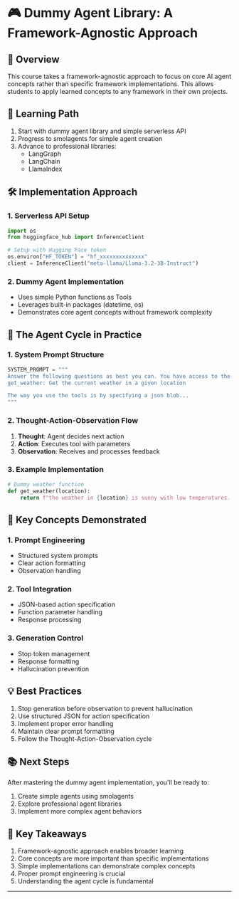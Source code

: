# 🎮 Dummy Agent Library: A Framework-Agnostic Approach

## 📝 Overview
This course takes a framework-agnostic approach to focus on core AI agent concepts rather than specific framework implementations. This allows students to apply learned concepts to any framework in their own projects.

## 🎯 Learning Path
1. Start with dummy agent library and simple serverless API
2. Progress to smolagents for simple agent creation
3. Advance to professional libraries:
   - LangGraph
   - LangChain
   - LlamaIndex

## 🛠️ Implementation Approach

### 1. Serverless API Setup
```python
import os
from huggingface_hub import InferenceClient

# Setup with Hugging Face token
os.environ["HF_TOKEN"] = "hf_xxxxxxxxxxxxxx"
client = InferenceClient("meta-llama/Llama-3.2-3B-Instruct")
```

### 2. Dummy Agent Implementation
- Uses simple Python functions as Tools
- Leverages built-in packages (datetime, os)
- Demonstrates core agent concepts without framework complexity

## 🔄 The Agent Cycle in Practice

### 1. System Prompt Structure
```python
SYSTEM_PROMPT = """
Answer the following questions as best you can. You have access to the following tools:
get_weather: Get the current weather in a given location

The way you use the tools is by specifying a json blob...
"""
```

### 2. Thought-Action-Observation Flow
1. **Thought**: Agent decides next action
2. **Action**: Executes tool with parameters
3. **Observation**: Receives and processes feedback

### 3. Example Implementation
```python
# Dummy weather function
def get_weather(location):
    return f"the weather in {location} is sunny with low temperatures. \n"
```

## 🎯 Key Concepts Demonstrated

### 1. Prompt Engineering
- Structured system prompts
- Clear action formatting
- Observation handling

### 2. Tool Integration
- JSON-based action specification
- Function parameter handling
- Response processing

### 3. Generation Control
- Stop token management
- Response formatting
- Hallucination prevention

## 💡 Best Practices
1. Stop generation before observation to prevent hallucination
2. Use structured JSON for action specification
3. Implement proper error handling
4. Maintain clear prompt formatting
5. Follow the Thought-Action-Observation cycle

## 📚 Next Steps
After mastering the dummy agent implementation, you'll be ready to:
1. Create simple agents using smolagents
2. Explore professional agent libraries
3. Implement more complex agent behaviors

## 🎯 Key Takeaways
1. Framework-agnostic approach enables broader learning
2. Core concepts are more important than specific implementations
3. Simple implementations can demonstrate complex concepts
4. Proper prompt engineering is crucial
5. Understanding the agent cycle is fundamental

---

